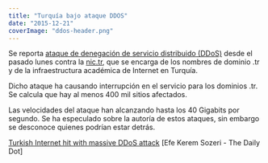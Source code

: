```yaml
---
title: "Turquía bajo ataque DDOS"
date: "2015-12-21"
coverImage: "ddos-header.png"
---
```


Se reporta [ataque de denegación de servicio distribuido (DDoS)](https://es.wikipedia.org/wiki/Ataque_de_denegaci%C3%B3n_de_servicio) desde el pasado lunes contra la [nic.tr](https://www.nic.tr/), que se encarga de los nombres de dominio .tr y de la infraestructura académica de Internet en Turquía.

Dicho ataque ha causando interrupción en el servicio para los dominios .tr. Se calcula que hay al menos 400 mil sitios afectados.

Las velocidades del ataque han alcanzando hasta los 40 Gigabits por segundo. Se ha especulado sobre la autoría de estos ataques, sin embargo se desconoce quienes podrían estar detrás.

[Turkish Internet hit with massive DDoS attack](http://www.dailydot.com/politics/turkey-ddos-attack-tk-universities/) \[Efe Kerem Sozeri - The Daily Dot\]
